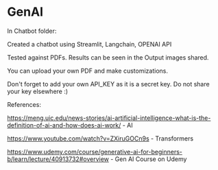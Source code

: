 # GenAI

In Chatbot folder:

Created a chatbot using Streamlit, Langchain, OPENAI API

Tested against PDFs. Results can be seen in the Output images shared.

You can upload your own PDF and make customizations.

Don't forget to add your own API_KEY as it is a secret key. Do not share your key elsewhere :) 

References: 

https://meng.uic.edu/news-stories/ai-artificial-intelligence-what-is-the-definition-of-ai-and-how-does-ai-work/  - AI

https://www.youtube.com/watch?v=ZXiruGOCn9s  - Transformers


https://www.udemy.com/course/generative-ai-for-beginners-b/learn/lecture/40913732#overview  - Gen AI Course on Udemy

